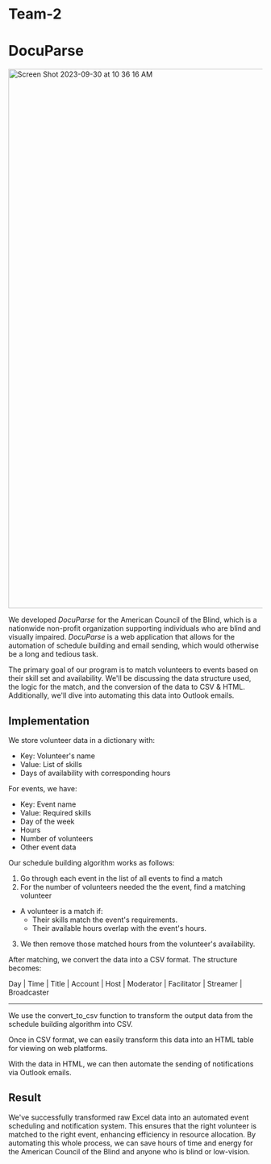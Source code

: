 # Team-2
# DocuParse #
<img width="1070" alt="Screen Shot 2023-09-30 at 10 36 16 AM" src="https://github.com/cfgdelaware23/Team-2/assets/84740209/58babd60-f454-48bb-9e3a-6d48c440e13b">

We developed _DocuParse_ for the American Council of the Blind, which is a nationwide non-profit organization supporting individuals who are blind and visually impaired. _DocuParse_ is a web application that allows for the automation of schedule building and email sending, which would otherwise be a long and tedious task.

The primary goal of our program is to match volunteers to events based on their skill set and availability. We'll be discussing the data structure used, the logic for the match, and the conversion of the data to CSV & HTML. Additionally, we'll dive into automating this data into Outlook emails.

## Implementation ##

We store volunteer data in a dictionary with:
* Key: Volunteer's name
* Value: List of skills
* Days of availability with corresponding hours

For events, we have:
* Key: Event name
* Value: Required skills
* Day of the week
* Hours
* Number of volunteers
* Other event data

Our schedule building algorithm works as follows:
1. Go through each event in the list of all events to find a match
2. For the number of volunteers needed the the event, find a matching volunteer
* A volunteer is a match if:
  * Their skills match the event's requirements.
  * Their available hours overlap with the event's hours.
3. We then remove those matched hours from the volunteer's availability.

After matching, we convert the data into a CSV format. The structure becomes:

Day | Time | Title | Account | Host | Moderator | Facilitator | Streamer | Broadcaster
---- ------ ------- --------- ------ ----------- ------------- ---------- -------------

We use the convert_to_csv function to transform the output data from the schedule building algorithm into CSV.

Once in CSV format, we can easily transform this data into an HTML table for viewing on web platforms. 

With the data in HTML, we can then automate the sending of notifications via Outlook emails.

## Result ##

We've successfully transformed raw Excel data into an automated event scheduling and notification system. This ensures that the right volunteer is matched to the right event, enhancing efficiency in resource allocation. By automating this whole process, we can save hours of time and energy for the American Council of the Blind and anyone who is blind or low-vision.
